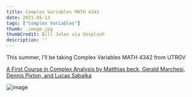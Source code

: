 ```yaml
---
title: Complex Variables MATH 4342
date: 2021-05-13
tags: ["Complex Variables"]
thumb: .image.jpg
thumbCredit: Bill Jelen via Unsplash
description: ''
---
```


This summer, I'll be taking Complex Variables MATH 4342 from UTRGV

[A First Course in Complex Analysis by Matthias beck, Gerald Marchesi, Dennis Pixton, and Lucas Sabalka](http://math.sfsu.edu/beck/papers/complexorth.pdf)

![image](https://user-images.githubusercontent.com/6586811/118184588-2560cd00-b401-11eb-8d09-ed49ca69513a.png)
